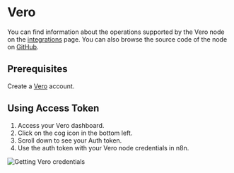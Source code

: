 # Vero

You can find information about the operations supported by the Vero node on the [integrations](https://n8n.io/integrations/n8n-nodes-base.vero) page. You can also browse the source code of the node on [GitHub](https://github.com/n8n-io/n8n/tree/master/packages/nodes-base/nodes/Vero).

## Prerequisites

Create a [Vero](https://getvero.com/) account.

## Using Access Token

1. Access your Vero dashboard.
2. Click on the cog icon in the bottom left.
3. Scroll down to see your Auth token.
4. Use the auth token with your Vero node credentials in n8n.

![Getting Vero credentials](./using-access-token.gif)
